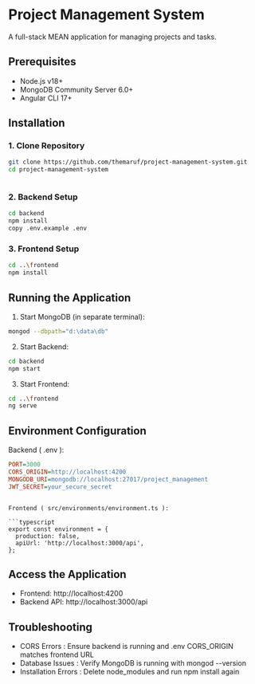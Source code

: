 # Project Management System

A full-stack MEAN application for managing projects and tasks.

## Prerequisites

- Node.js v18+
- MongoDB Community Server 6.0+
- Angular CLI 17+

## Installation

### 1. Clone Repository

```bash
git clone https://github.com/themaruf/project-management-system.git
cd project-management-system
```
````

````

### 2. Backend Setup
```bash
cd backend
npm install
copy .env.example .env
````

### 3. Frontend Setup

```bash
cd ..\frontend
npm install
```

## Running the Application

1. Start MongoDB (in separate terminal):

```bash
mongod --dbpath="d:\data\db"
```

2. Start Backend:

```bash
cd backend
npm start
```

3. Start Frontend:

```bash
cd ..\frontend
ng serve
```

## Environment Configuration

Backend ( .env ):

```ini
PORT=3000
CORS_ORIGIN=http://localhost:4200
MONGODB_URI=mongodb://localhost:27017/project_management
JWT_SECRET=your_secure_secret
```

````

Frontend ( src/environments/environment.ts ):

```typescript
export const environment = {
  production: false,
  apiUrl: 'http://localhost:3000/api',
};
````

## Access the Application

- Frontend: http://localhost:4200
- Backend API: http://localhost:3000/api

## Troubleshooting

- CORS Errors : Ensure backend is running and .env CORS_ORIGIN matches frontend URL
- Database Issues : Verify MongoDB is running with mongod --version
- Installation Errors : Delete node_modules and run npm install again
